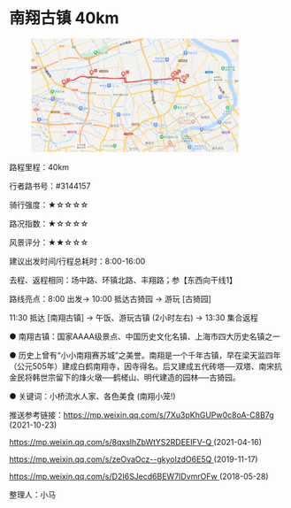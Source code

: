 # 南翔古镇 40km

<figure><img src="../.gitbook/assets/南翔古镇.png" alt="" width="375"><figcaption></figcaption></figure>

路程里程：40km

行者路书号：#3144157

骑行强度：★☆☆☆☆

路况指数：★☆☆☆☆

风景评分：★★☆☆☆

建议出发时间/行程总耗时：8:00-16:00

去程、返程相同：场中路、环镇北路、丰翔路；参【东西向干线1】

路线亮点：8:00 出发→ 10:00 抵达古猗园 → 游玩 \[古猗园]

11:30 抵达 \[南翔古镇] → 午饭、游玩古镇 (2小时左右) → 13:30 集合返程

● 南翔古镇：国家AAAA级景点、中国历史文化名镇、上海市四大历史名镇之一

● 历史上曾有“小小南翔赛苏城”之美誉。南翔是一个千年古镇，早在梁天监四年（公元505年）建成白鹤南翔寺，因寺得名。后又建成五代砖塔──双塔、南宋抗金民将韩世宗留下的烽火墩──鹤槎山、明代建造的园林──古猗园。

● 关键词：小桥流水人家、各色美食 (南翔小笼!)

推送参考链接：[https://mp.weixin.qq.com/s/7Xu3pKhGUPw0c8oA-C8B7g ](https://mp.weixin.qq.com/s/7Xu3pKhGUPw0c8oA-C8B7g)(2021-10-23)

[https://mp.weixin.qq.com/s/8qxslhZbWtYS2RDEEIFV-Q ](https://mp.weixin.qq.com/s/8qxslhZbWtYS2RDEEIFV-Q)(2021-04-16)

[https://mp.weixin.qq.com/s/zeOvaOcz--gkyoIzdO6E5Q ](https://mp.weixin.qq.com/s/zeOvaOcz--gkyoIzdO6E5Q)(2019-11-17)

[https://mp.weixin.qq.com/s/D2I6SJecd6BEW7IDvmrOFw ](https://mp.weixin.qq.com/s/D2I6SJecd6BEW7IDvmrOFw)(2018-05-28)

整理人：小马
